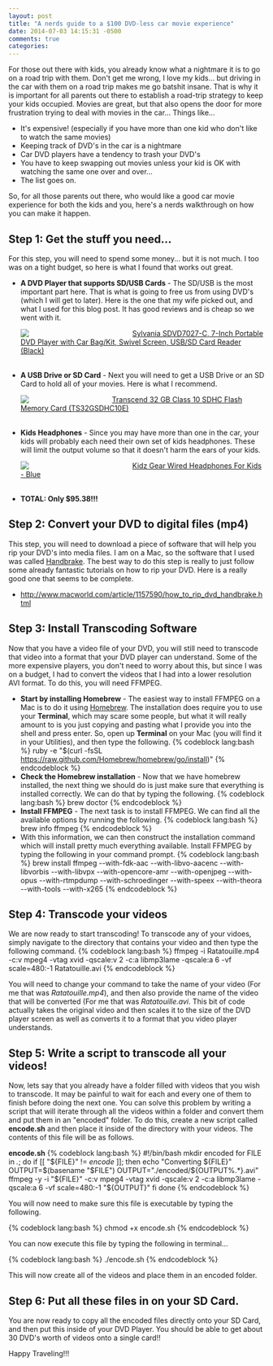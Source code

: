 ```yaml
---
layout: post
title: "A nerds guide to a $100 DVD-less car movie experience"
date: 2014-07-03 14:15:31 -0500
comments: true
categories: 
---
```

For those out there with kids, you already know what a nightmare it is to go on a road trip with them. Don't get me
wrong, I love my kids... but driving in the car with them on a road trip makes me go batshit insane. That is why it
is important for all parents out there to establish a road-trip strategy to keep your kids occupied. Movies are great,
but that also opens the door for more frustration trying to deal with movies in the car... Things like...

 - It's expensive! (especially if you have more than one kid who don't like to watch the same movies)
 - Keeping track of DVD's in the car is a nightmare
 - Car DVD players have a tendency to trash your DVD's
 - You have to keep swapping out movies unless your kid is OK with watching the same one over and over...
 - The list goes on.

So, for all those parents out there, who would like a good car movie experience for both the kids and you, here's a
nerds walkthrough on how you can make it happen.
<!-- more -->

## Step 1: Get the stuff you need...
For this step, you will need to spend some money... but it is not much.  I too was on a tight budget, so here is what
I found that works out great.

  - __A DVD Player that supports SD/USB Cards__ - The SD/USB is the most important part here.  That is what is going
    to free us from using DVD's (which I will get to later). Here is the one that my wife picked out, and what I used
    for this blog post. It has good reviews and is cheap so we went with it.


    <div style="width: 200px; float: left; margin: 0 20px 0 0;"><a href="http://www.amazon.com/gp/product/B003BWAKJA/ref=as_li_tl?ie=UTF8&camp=1789&creative=390957&creativeASIN=B003BWAKJA&linkCode=as2&tag=travtidw-20&linkId=V5IW7AK5FOOQL4VG"><img border="0" src="http://ws-na.amazon-adsystem.com/widgets/q?_encoding=UTF8&ASIN=B003BWAKJA&Format=_SL250_&ID=AsinImage&MarketPlace=US&ServiceVersion=20070822&WS=1&tag=travtidw-20" ></a><img src="http://ir-na.amazon-adsystem.com/e/ir?t=travtidw-20&l=as2&o=1&a=B003BWAKJA" width="1" height="1" border="0" alt="" style="border:none !important; margin:0px !important;" /></div>
    <div><a href="http://www.amazon.com/gp/product/B003BWAKJA/ref=as_li_tl?ie=UTF8&camp=1789&creative=390957&creativeASIN=B003BWAKJA&linkCode=as2&tag=travtidw-20&linkId=V5IW7AK5FOOQL4VG">Sylvania SDVD7027-C, 7-Inch Portable DVD Player with Car Bag/Kit, Swivel Screen, USB/SD Card Reader (Black)</a><img src="http://ir-na.amazon-adsystem.com/e/ir?t=travtidw-20&l=as2&o=1&a=B003BWAKJA" width="1" height="1" border="0" alt="" style="border:none !important; margin:0px !important;" /></div>
    <div style="clear:left;">&nbsp;</div>
  - __A USB Drive or SD Card__ - Next you will need to get a USB Drive or an SD Card to hold all of your movies. Here is
    what I recommend.

    <div style="width: 180px; float: left;"><a href="http://www.amazon.com/gp/product/B003VNKNF0/ref=as_li_tl?ie=UTF8&camp=1789&creative=390957&creativeASIN=B003VNKNF0&linkCode=as2&tag=travtidw-20&linkId=3253KYRBKEVZ6DEZ"><img border="0" src="http://ws-na.amazon-adsystem.com/widgets/q?_encoding=UTF8&ASIN=B003VNKNF0&Format=_SL160_&ID=AsinImage&MarketPlace=US&ServiceVersion=20070822&WS=1&tag=travtidw-20" ></a><img src="http://ir-na.amazon-adsystem.com/e/ir?t=travtidw-20&l=as2&o=1&a=B003VNKNF0" width="1" height="1" border="0" alt="" style="border:none !important; margin:0px !important;" /></div>
    <div><a href="http://www.amazon.com/gp/product/B003VNKNF0/ref=as_li_tl?ie=UTF8&camp=1789&creative=390957&creativeASIN=B003VNKNF0&linkCode=as2&tag=travtidw-20&linkId=3253KYRBKEVZ6DEZ">Transcend 32 GB Class 10 SDHC Flash Memory Card (TS32GSDHC10E)</a><img src="http://ir-na.amazon-adsystem.com/e/ir?t=travtidw-20&l=as2&o=1&a=B003VNKNF0" width="1" height="1" border="0" alt="" style="border:none !important; margin:0px !important;" /></div>
    <div style="clear:left;">&nbsp;</div>
  - __Kids Headphones__ - Since you may have more than one in the car, your kids will probably each need their own set of kids
    headphones.  These will limit the output volume so that it doesn't harm the ears of your kids.

    <div style="width: 200px; float:left; margin: 0 20px 0 0;"><a href="http://www.amazon.com/gp/product/B00AXE911W/ref=as_li_tl?ie=UTF8&camp=1789&creative=390957&creativeASIN=B00AXE911W&linkCode=as2&tag=travtidw-20&linkId=B5IDPYSTGFVQMQ64"><img border="0" src="http://ws-na.amazon-adsystem.com/widgets/q?_encoding=UTF8&ASIN=B00AXE911W&Format=_SL250_&ID=AsinImage&MarketPlace=US&ServiceVersion=20070822&WS=1&tag=travtidw-20" ></a><img src="http://ir-na.amazon-adsystem.com/e/ir?t=travtidw-20&l=as2&o=1&a=B00AXE911W" width="1" height="1" border="0" alt="" style="border:none !important; margin:0px !important;" /></div>
    <div><a href="http://www.amazon.com/gp/product/B00AXE911W/ref=as_li_tl?ie=UTF8&camp=1789&creative=390957&creativeASIN=B00AXE911W&linkCode=as2&tag=travtidw-20&linkId=B5IDPYSTGFVQMQ64">Kidz Gear Wired Headphones For Kids - Blue</a><img src="http://ir-na.amazon-adsystem.com/e/ir?t=travtidw-20&l=as2&o=1&a=B00AXE911W" width="1" height="1" border="0" alt="" style="border:none !important; margin:0px !important;" /></div>
    <div style="clear:left;">&nbsp;</div>
  - __TOTAL: Only $95.38!!!__

## Step 2: Convert your DVD to digital files (mp4)
This step, you will need to download a piece of software that will help you rip your DVD's into media files. I am on
a Mac, so the software that I used was called <a href="http://handbrake.fr/">Handbrake</a>.  The best way to do this step
is really to just follow some already fantastic tutorials on how to rip your DVD.  Here is a really good one that seems to be complete.
  - http://www.macworld.com/article/1157590/how_to_rip_dvd_handbrake.html

## Step 3: Install Transcoding Software
Now that you have a video file of your DVD, you will still need to transcode that video into a format that your DVD player can understand.  Some of the more expensive
players, you don't need to worry about this, but since I was on a budget, I had to convert the videos that I had into a lower
resolution AVI format. To do this, you will need FFMPEG.

  - __Start by installing Homebrew__ - The easiest way to install FFMPEG on a Mac is to do it using <a target="_blank" href="http://brew.sh/">Homebrew</a>.
    The installation does require you to use your __Terminal__, which may scare some people, but what it will really amount to is
    you just copying and pasting what I provide you into the shell and press enter.  So, open up __Terminal__ on your Mac (you will
    find it in your Utilities), and then type the following.
{% codeblock lang:bash %}
  ruby -e "$(curl -fsSL https://raw.github.com/Homebrew/homebrew/go/install)"
{% endcodeblock %}
  - __Check the Homebrew installation__ - Now that we have homebrew installed, the next thing we should do is just make sure that
    everything is installed correctly.  We can do that by typing the following.
{% codeblock lang:bash %}
  brew doctor
{% endcodeblock %}
  - __Install FFMPEG__ - The next task is to install FFMPEG.  We can find all the available options by running the following.
{% codeblock lang:bash %}
  brew info ffmpeg
{% endcodeblock %}
  - With this information, we can then construct the installation command which will install pretty much everything available.  Install FFMPEG
    by typing the following in your command prompt.
{% codeblock lang:bash %}
  brew install ffmpeg --with-fdk-aac --with-libvo-aacenc --with-libvorbis --with-libvpx --with-opencore-amr --with-openjpeg --with-opus --with-rtmpdump --with-schroedinger --with-speex --with-theora --with-tools --with-x265
{% endcodeblock %}

## Step 4: Transcode your videos
We are now ready to start transcoding!  To transcode any of your vidoes, simply navigate to the directory that contains your video
and then type the following command.
{% codeblock lang:bash %}
  ffmpeg -i Ratatouille.mp4 -c:v mpeg4 -vtag xvid -qscale:v 2 -c:a libmp3lame -qscale:a 6 -vf scale=480:-1 Ratatouille.avi
{% endcodeblock %}

You will need to change your command to take the name of your video (For me that was _Ratatouille.mp4_), and then also provide the name of the
video that will be converted (For me that was _Ratatouille.avi_.  This bit of code actually takes the original video and then scales it to the size of the DVD player screen as well as converts it
to a format that you video player understands.

## Step 5: Write a script to transcode all your videos!
Now, lets say that you already have a folder filled with videos that you wish to transcode.  It may be painful to wait for each
and every one of them to finish before doing the next one.  You can solve this problem by writing a script that will iterate through
all the videos within a folder and convert them and put them in an "encoded" folder.  To do this, create a new script called __encode.sh__
and then place it inside of the directory with your videos.  The contents of this file will be as follows.

__encode.sh__
{% codeblock lang:bash %}
#!/bin/bash
mkdir encoded
for FILE in *.*; do
  if [[ "${FILE}" != *encode* ]]; then
    echo "Converting ${FILE}"
    OUTPUT=$(basename "$FILE")
    OUTPUT="./encoded/${OUTPUT%.*}.avi"
    ffmpeg -y -i "${FILE}" -c:v mpeg4 -vtag xvid -qscale:v 2 -c:a libmp3lame -qscale:a 6 -vf scale=480:-1 "${OUTPUT}"
  fi
done
{% endcodeblock %}

You will now need to make sure this file is executable by typing the following.

{% codeblock lang:bash %}
  chmod +x encode.sh
{% endcodeblock %}

You can now execute this file by typing the following in terminal...

{% codeblock lang:bash %}
  ./encode.sh
{% endcodeblock %}

This will now create all of the videos and place them in an encoded folder.

## Step 6: Put all these files in on your SD Card.
You are now ready to copy all the encoded files directly onto your SD Card, and then put this inside of your DVD Player. You
should be able to get about 30 DVD's worth of videos onto a single card!!

Happy Traveling!!!